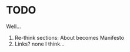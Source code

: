 TODO
=============

Well... 

1. Re-think sections: About becomes Manifesto
2. Links? none I think...


